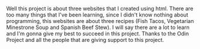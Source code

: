 Well this project is about three websites that I created using html. There are too many things that I've been learning, since I didn't know nothing about programming, this websites are about three recipes (Fish Tacos, Vegetarian Minestrone Soup and Spanish Beef Stew). I will say there are a lot to learn and I'm gonna give my best to succeed in this project. Thanks to the Odin Project and all the people that are giving support to this project.